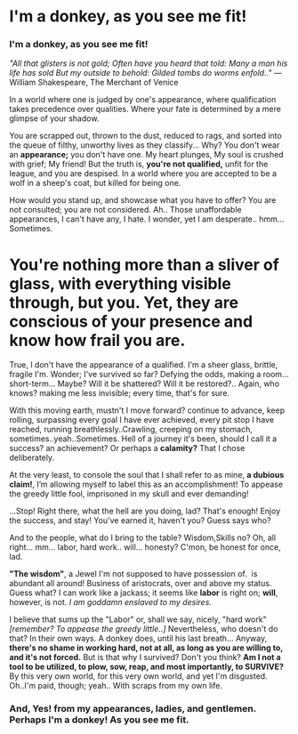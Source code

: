 # I'm a donkey, as you see me fit!


### **I'm a donkey, as you see me fit!**

<!--more-->

_"All that glisters is not gold; Often have you heard that told:_
_Many a man his life has sold But my outside to behold:_
_Gilded tombs do worms enfold.."_ ― William Shakespeare, The Merchant of Venice

In a world where one is judged by one's appearance, where qualification takes precedence over qualities. Where your fate is determined by a mere glimpse of your shadow.

You are scrapped out, thrown to the dust, reduced to rags, and sorted into the queue of filthy, unworthy lives as they classify... Why? You don't wear an **appearance;** you don't have one. My heart plunges, My soul is crushed with grief; My friend! But the truth is, **you're not qualified,** unfit for the league, and you are despised. In a world where you are accepted to be a wolf in a sheep's coat, but killed for being one.

How would you stand up, and showcase what you have to offer? You are not consulted; you are not considered. Ah.. Those unaffordable appearances, I can't have any, I hate. I wonder, yet I am desperate.. hmm… Sometimes.

# **You're nothing more than a sliver of glass, with everything visible through, but you.** Yet, they are conscious of your presence and know how frail you are.

True, I don't have the appearance of a qualified. I'm a sheer glass, brittle, fragile I'm. Wonder; I've survived so far? Defying the odds, making a room… short-term… Maybe? Will it be shattered? Will it be restored?.. Again, who knows? making me less invisible; every time, that's for sure.

With this moving earth, mustn't I move forward? continue to advance, keep rolling, surpassing every goal I have ever achieved, every pit stop I have reached, running breathlessly..Crawling, creeping on my stomach, sometimes..yeah..Sometimes. Hell of a journey it's been, should I call it a success? an achievement? Or perhaps a **calamity?** That I chose deliberately.

At the very least, to console the soul that I shall refer to as mine, **a dubious claim!**, I’m allowing myself to label this as an accomplishment! To appease the greedy little fool, imprisoned in my skull and ever demanding!

...Stop! Right there, what the hell are you doing, lad? That's enough! Enjoy the success, and stay! You've earned it, haven't you? Guess says who?

And to the people, what do I bring to the table? Wisdom,Skills no? Oh, all right… mm… labor, hard work.. will… honesty? C'mon, be honest for once, lad.

**"The wisdom"**, a Jewel I'm not supposed to have possession of.  is abundant all around! Business of aristocrats, over and above my status.
Guess what? I can work like a jackass; it seems like **labor** is right on; **will**, however, is not. _I am goddamn enslaved to my desires._

I believe that sums up the "Labor" or, shall we say, nicely, "hard work" _[remember? To appease the greedy little..]_ Nevertheless, who doesn't do that? In their own ways. A donkey does, until his last breath… Anyway, **there's no shame in working hard, not at all, as long as you are willing to, and it's not forced.**
But is that why I survived? Don't you think? **Am I not a tool to be utilized, to plow, sow, reap, and most importantly, to SURVIVE?** By this very own world, for this very own world, and yet I'm disgusted. Oh..I'm paid, though; yeah.. With scraps from my own life.

### And, Yes! from my appearances, ladies, and gentlemen. Perhaps **I'm a donkey! As you see me fit.**

